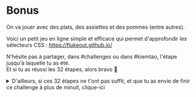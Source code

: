 # Bonus

On va jouer avec des plats, des assiettes et des pommes (entre autres).

Voici un petit jeu en ligne simple et efficace qui permet d'approfondir les sélecteurs CSS : https://flukeout.github.io/

N'hésite pas à partager, dans #challenges ou dans #kiemtao, l'étape jusqu'à laquelle tu as été.  
Et si tu as réussi les 32 étapes, alors bravo :clap:

<details><summary>D'ailleurs, si ces 32 étapes ne t'ont pas suffit, et que tu as envie de finir ce challenge à plus de minuit, clique-ici</summary>

Et découvre le [MEGA BONUS](mega_bonus.md) :skull:

</details>

